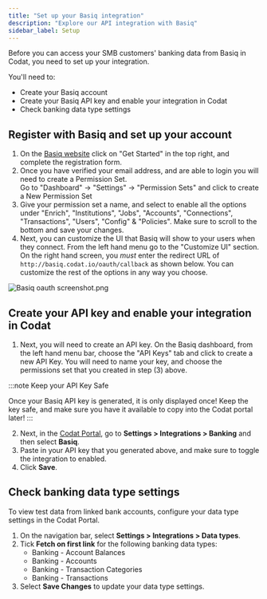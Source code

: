 ```yaml
---
title: "Set up your Basiq integration"
description: "Explore our API integration with Basiq"
sidebar_label: Setup
---
```


Before you can access your SMB customers' banking data from Basiq in Codat, you need to set up your integration.

You'll need to:

- Create your Basiq account
- Create your Basiq API key and enable your integration in Codat
- Check banking data type settings

## Register with Basiq and set up your account

1. On the <a href="https://basiq.io" class="external" target="_blank">Basiq website</a> click on "Get Started" in the top right, and complete the registration form.
2. Once you have verified your email address, and are able to login you will need to create a Permission Set.  
   Go to "Dashboard" -> "Settings" -> "Permission Sets" and click to create a New Permission Set
3. Give your permission set a name, and select to enable all the options under "Enrich", "Institutions", "Jobs", "Accounts", "Connections", "Transactions", "Users", "Config" & "Policies". Make sure to scroll to the bottom and save your changes.
4. Next, you can customize the UI that Basiq will show to your users when they connect. From the left hand menu go to the "Customize UI" section. On the right hand screen, you _must_ enter the redirect URL of `http://basiq.codat.io/oauth/callback` as shown below. You can customize the rest of the options in any way you choose.

![](/img/old/5196747-Basiq_oauth_screenshot.png "Basiq oauth screenshot.png")

## Create your API key and enable your integration in Codat

1. Next, you will need to create an API key. On the Basiq dashboard, from the left hand menu bar, choose the "API Keys" tab and click to create a new API Key. You will need to name your key, and choose the permissions set that you created in step (3) above.

:::note Keep your API Key Safe

Once your Basiq API key is generated, it is only displayed once! Keep the key safe, and make sure you have it available to copy into the Codat portal later!
:::

2. Next, in the <a href="https://app.codat.io" target="_blank">Codat Portal</a>, go to **Settings > Integrations > Banking** and then select **Basiq**.
3. Paste in your API key that you generated above, and make sure to toggle the integration to enabled.
4. Click **Save**.

## Check banking data type settings

To view test data from linked bank accounts, configure your data type settings in the Codat Portal.

1. On the navigation bar, select **Settings > Integrations > Data types**.
2. Tick **Fetch on first link** for the following banking data types:
   - Banking - Account Balances
   - Banking - Accounts
   - Banking - Transaction Categories
   - Banking - Transactions
3. Select **Save Changes** to update your data type settings.
